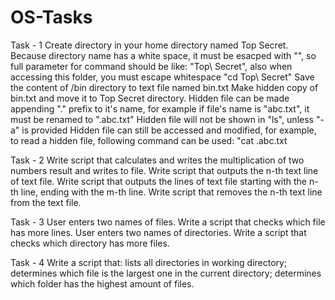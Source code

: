 # OS-Tasks
Task - 1
Create directory in your home directory named Top Secret.
Because directory name has a white space, it must be esacped with "\", so full parameter for command should be like: "Top\ Secret", also when accessing this folder, you must escape whitespace "cd Top\ Secret"
Save the content of /bin directory to text file named bin.txt
Make hidden copy of bin.txt and move it to Top Secret directory.
Hidden file can be made appending "." prefix to it's name, for example if file's name is "abc.txt", it must be renamed to ".abc.txt"
Hidden file will not be shown in "ls", unless "-a" is provided
Hidden file can still be accessed and modified, for example, to read a hidden file, following command can be used: "cat .abc.txt

Task - 2
Write script that calculates and writes the multiplication of two numbers result and writes to file.
Write script that outputs the n-th text line of text file.
Write script that outputs the lines of text file starting with the n-th line, ending with the m-th line.
Write script that removes the n-th text line from the text file.

Task - 3
User enters two names of files. Write a script that checks which file has more lines.
User enters two names of directories. Write a script that checks which directory has more files.

Task - 4
Write a script that:
lists all directories in working directory;
determines which file is the largest one in the current directory;
determines which folder has the highest amount of files.
